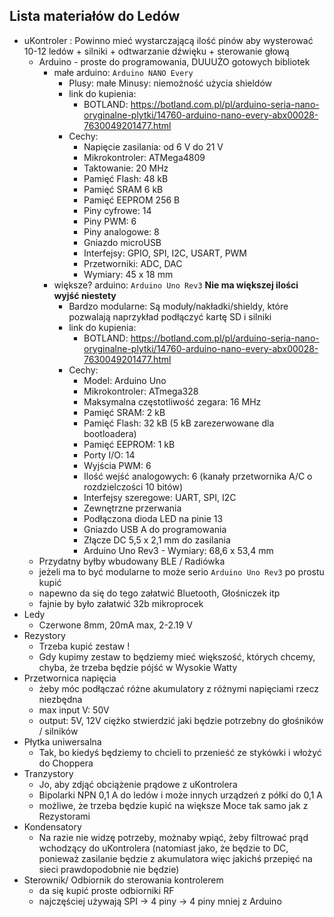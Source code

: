 ## Lista materiałów do Ledów
- uKontroler : Powinno mieć wystarczającą ilość pinów aby wysterować 10-12 ledów + silniki + odtwarzanie dźwięku + sterowanie głową
  - Arduino - proste do programowania, DUUUŻO gotowych bibliotek
    - małe arduino: `Arduino NANO Every`
      - Plusy: małe Minusy: niemożność użycia shieldów
      - link do kupienia: 
        - BOTLAND: https://botland.com.pl/pl/arduino-seria-nano-oryginalne-plytki/14760-arduino-nano-every-abx00028-7630049201477.html
      - Cechy:
        - Napięcie zasilania: od 6 V do 21 V
        - Mikrokontroler: ATMega4809
        - Taktowanie: 20 MHz
        - Pamięć Flash: 48 kB
        - Pamięć SRAM 6 kB
        - Pamięć EEPROM 256 B
        - Piny cyfrowe: 14
        - Piny PWM: 6
        - Piny analogowe: 8
        - Gniazdo microUSB 
        - Interfejsy: GPIO, SPI, I2C, USART, PWM
        - Przetworniki: ADC, DAC
        - Wymiary: 45 x 18 mm
    - większe? arduino: `Arduino Uno Rev3` **Nie ma większej ilości wyjść niestety**
      - Bardzo modularne: Są moduły/nakładki/shieldy, które pozwalają naprzykład podłączyć kartę SD i silniki
      - link do kupienia:
        - BOTLAND: https://botland.com.pl/pl/arduino-seria-nano-oryginalne-plytki/14760-arduino-nano-every-abx00028-7630049201477.html
      - Cechy:
        - Model: Arduino Uno
        - Mikrokontroler: ATmega328
        - Maksymalna częstotliwość zegara: 16 MHz
        - Pamięć SRAM: 2 kB
        - Pamięć Flash: 32 kB (5 kB zarezerwowane dla bootloadera)
        - Pamięć EEPROM: 1 kB
        - Porty I/O: 14
        - Wyjścia PWM: 6
        - Ilość wejść analogowych: 6 (kanały przetwornika A/C o rozdzielczości 10 bitów)
        - Interfejsy szeregowe: UART, SPI, I2C
        - Zewnętrzne przerwania
        - Podłączona dioda LED na pinie 13
        - Gniazdo USB A do programowania
        - Złącze DC 5,5 x 2,1 mm do zasilania
        - Arduino Uno Rev3 - Wymiary: 68,6 x 53,4 mm
  - Przydatny byłby wbudowany BLE / Radiówka
  - jeżeli ma to być modularne to może serio `Arduino Uno Rev3` po prostu kupić
  - napewno da się do tego załatwić Bluetooth, Głośniczek itp
  - fajnie by było załatwić 32b mikroprocek
- Ledy
  - Czerwone 8mm, 20mA max, 2-2.19 V
- Rezystory 
  - Trzeba kupić zestaw ! 
  - Gdy kupimy zestaw to będziemy mieć większość, których chcemy, chyba, że trzeba będzie pójść w Wysokie Watty
- Przetwornica napięcia
  - żeby móc podłączać różne akumulatory z różnymi napięciami rzecz niezbędna
  - max input V: 50V
  - output: 5V, 12V ciężko stwierdzić jaki będzie potrzebny do głośników / silników
- Płytka uniwersalna
  - Tak, bo kiedyś będziemy to chcieli to przenieść ze stykówki i włożyć do Choppera
- Tranzystory 
  - Jo, aby zdjąć obciążenie prądowe z uKontrolera
  - Bipolarki NPN 0,1 A do ledów i może innych urządzeń z półki do 0,1 A 
  - możliwe, że trzeba będzie kupić na większe Moce tak samo jak z Rezystorami
- Kondensatory
  - Na razie nie widzę potrzeby, możnaby wpiąć, żeby filtrować prąd wchodzący do uKontrolera (natomiast jako, że będzie to DC, ponieważ zasilanie będzie z akumulatora więc jakichś przepięć na sieci prawdopodobnie nie będzie)
- Sterownik/ Odbiornik do sterowania kontrolerem
  - da się kupić proste odbiorniki RF
  - najczęściej używają SPI -> 4 piny -> 4 piny mniej z Arduino
